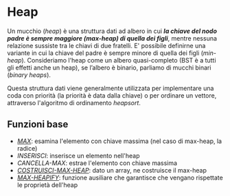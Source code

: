 # Heap
Un mucchio (*heap*) è una struttura dati ad albero in cui ***la chiave del nodo padre è sempre maggiore (max-heap) di quella dei figli***, mentre nessuna relazione sussiste tra le chiavi di due fratelli.
E' possibile definirne una variante in cui la chiave del padre è sempre minore di quella dei figli (*min-heap*).
Consideriamo l'heap come un albero quasi-completo (BST è a tutti gli effetti anche un heap), se l’albero è binario, parliamo di mucchi binari (*binary heaps*).

Questa struttura dati viene generalmente utilizzata per implementare una coda con priorità (la priorità è data dalla chiave) o per ordinare un vettore, attraverso l'algoritmo di ordinamento *heapsort*.

## Funzioni base

* *[MAX](https://github.com/FrancescoCalasso/Algorithms-and-Data-Structures-in-Java/blob/035dec8f8486b636e90ccd11c80a867e925dbd96/src/main/java/model/struct/Heap/MaxHeap.java#L145)*: esamina l'elemento con chiave massima (nel caso di max-heap, la radice)
* *INSERISCI*: inserisce un elemento nell'heap
* *CANCELLA-MAX*: estrae l'elemento con chiave massima
* *[COSTRUISCI-MAX-HEAP](https://github.com/FrancescoCalasso/Algorithms-and-Data-Structures-in-Java/blob/035dec8f8486b636e90ccd11c80a867e925dbd96/src/main/java/model/struct/Heap/MaxHeap.java#L99)*: dato un array, ne costruisce il max-heap
* *[MAX-HEAPIFY](https://github.com/FrancescoCalasso/Algorithms-and-Data-Structures-in-Java/blob/035dec8f8486b636e90ccd11c80a867e925dbd96/src/main/java/model/struct/Heap/MaxHeap.java#L65)*: funzione ausiliare che garantisce che vengano rispettate le proprietà dell'heap
